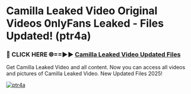 # Camilla Leaked Video Original Videos 0nlyFans Leaked - Files Updated! (ptr4a)

<h3>🔴 CLICK HERE 🌐==►► <a href="https://tinyurl.com/2m67pmp6" rel="nofollow">Camilla Leaked Video Updated Files</a></h3>

Get Camilla Leaked Video and all content. Now you can access all videos and pictures of Camilla Leaked Video. New Updated Files 2025!

[![ptr4a](https://i.imgur.com/H4QAA4z.gif)](https://tinyurl.com/2m67pmp6)